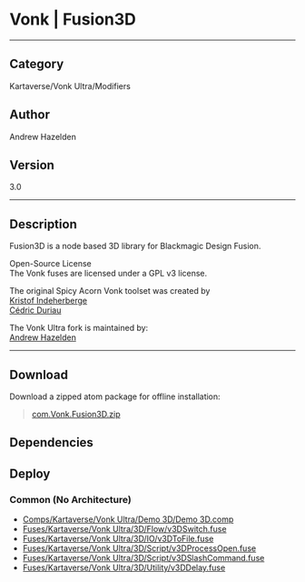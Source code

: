 # Vonk | Fusion3D
___

## Category
Kartaverse/Vonk Ultra/Modifiers

## Author
Andrew Hazelden

## Version
3.0

___

## Description
<p>Fusion3D is a node based 3D library for Blackmagic Design Fusion.</p>

<p>Open-Source License<br>
The Vonk fuses are licensed under a GPL v3 license.</p>

<p>The original Spicy Acorn Vonk toolset was created by<br>
<a href="mailto:xmnr0x23@gmail.com">Kristof Indeherberge</a><br>
<a href="mailto:duriau.cedric@live.be">C&eacute;dric Duriau</a></p>

<p>The Vonk Ultra fork is maintained by:<br>
<a href="mailto:andrew@andrewhazelden.com">Andrew Hazelden</a></p>

___

## Download

Download a zipped atom package for offline installation:
> [com.Vonk.Fusion3D.zip](https://gitlab.com/WeSuckLess/Reactor/-/archive/master/Reactor-master.zip?path=Atoms/com.Vonk.Fusion3D)  

## Dependencies

## Deploy

### Common (No Architecture)

<ul>
<li><a href="https://gitlab.com/WeSuckLess/Reactor/-/blob/master/Atoms/com.Vonk.Fusion3D/Comps/Kartaverse/Vonk Ultra/Demo 3D/Demo 3D.comp?ref_type=heads">Comps/Kartaverse/Vonk Ultra/Demo 3D/Demo 3D.comp</a></li>
<li><a href="https://gitlab.com/WeSuckLess/Reactor/-/blob/master/Atoms/com.Vonk.Fusion3D/Fuses/Kartaverse/Vonk Ultra/3D/Flow/v3DSwitch.fuse?ref_type=heads">Fuses/Kartaverse/Vonk Ultra/3D/Flow/v3DSwitch.fuse</a></li>
<li><a href="https://gitlab.com/WeSuckLess/Reactor/-/blob/master/Atoms/com.Vonk.Fusion3D/Fuses/Kartaverse/Vonk Ultra/3D/IO/v3DToFile.fuse?ref_type=heads">Fuses/Kartaverse/Vonk Ultra/3D/IO/v3DToFile.fuse</a></li>
<li><a href="https://gitlab.com/WeSuckLess/Reactor/-/blob/master/Atoms/com.Vonk.Fusion3D/Fuses/Kartaverse/Vonk Ultra/3D/Script/v3DProcessOpen.fuse?ref_type=heads">Fuses/Kartaverse/Vonk Ultra/3D/Script/v3DProcessOpen.fuse</a></li>
<li><a href="https://gitlab.com/WeSuckLess/Reactor/-/blob/master/Atoms/com.Vonk.Fusion3D/Fuses/Kartaverse/Vonk Ultra/3D/Script/v3DSlashCommand.fuse?ref_type=heads">Fuses/Kartaverse/Vonk Ultra/3D/Script/v3DSlashCommand.fuse</a></li>
<li><a href="https://gitlab.com/WeSuckLess/Reactor/-/blob/master/Atoms/com.Vonk.Fusion3D/Fuses/Kartaverse/Vonk Ultra/3D/Utility/v3DDelay.fuse?ref_type=heads">Fuses/Kartaverse/Vonk Ultra/3D/Utility/v3DDelay.fuse</a></li>
</ul>
